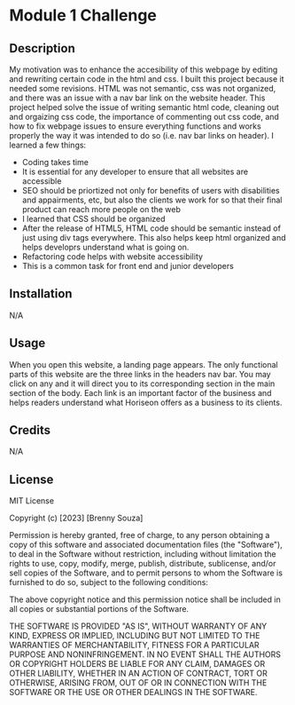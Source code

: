 # Module 1 Challenge 

## Description
My motivation was to enhance the accesibility of this webpage by editing and rewriting certain code in the html and css. 
I built this project because it needed some revisions. HTML was not semantic, css was not organized, and there was an issue with a nav bar link on the website header. 
This project helped solve the issue of writing semantic html code, cleaning out and orgaizing css code, the importance of commenting out css code, and how to fix webpage issues to ensure everything functions and works properly the way it was intended to do so (i.e. nav bar links on header).
I learned a few things:
- Coding takes time
- It is essential for any developer to ensure that all websites are accessible
- SEO should be priortized not only for benefits of users with disabilities and appairments, etc, but also the clients we work for so that their final product can reach more people on the web
- I learned that CSS should be organized
- After the release of HTML5, HTML code should be semantic instead of just using div tags everywhere. This also helps keep html organized and helps developrs understand what is going on. 
- Refactoring code helps with website accessibility
- This is a common task for front end and junior developers

## Installation
N/A

## Usage 
When you open this website, a landing page appears.
The only functional parts of this website are the three links in the headers nav bar.
You may click on any and it will direct you to its corresponding section in the main section of the body. Each link is an important factor of the business and helps readers understand what Horiseon offers as a business to its clients. 

## Credits
N/A

## License
MIT License

Copyright (c) [2023] [Brenny Souza]

Permission is hereby granted, free of charge, to any person obtaining a copy
of this software and associated documentation files (the "Software"), to deal
in the Software without restriction, including without limitation the rights
to use, copy, modify, merge, publish, distribute, sublicense, and/or sell
copies of the Software, and to permit persons to whom the Software is
furnished to do so, subject to the following conditions:

The above copyright notice and this permission notice shall be included in all
copies or substantial portions of the Software.

THE SOFTWARE IS PROVIDED "AS IS", WITHOUT WARRANTY OF ANY KIND, EXPRESS OR
IMPLIED, INCLUDING BUT NOT LIMITED TO THE WARRANTIES OF MERCHANTABILITY,
FITNESS FOR A PARTICULAR PURPOSE AND NONINFRINGEMENT. IN NO EVENT SHALL THE
AUTHORS OR COPYRIGHT HOLDERS BE LIABLE FOR ANY CLAIM, DAMAGES OR OTHER
LIABILITY, WHETHER IN AN ACTION OF CONTRACT, TORT OR OTHERWISE, ARISING FROM,
OUT OF OR IN CONNECTION WITH THE SOFTWARE OR THE USE OR OTHER DEALINGS IN THE
SOFTWARE.
